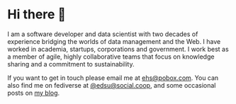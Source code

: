 # Hi there 👋

I am a software developer and data scientist with two decades of experience bridging
the worlds of data management and the Web. I have worked in academia, startups,
corporations and government. I work best as a member of agile, highly
collaborative teams that focus on knowledge sharing and a commitment to
sustainability.

If you want to get in touch please email me at [ehs@pobox.com]. You can also
find me on fediverse at [\@edsu@social.coop], and some occasional posts on [my blog].

[\@edsu@social.coop]: https://social.coop/@edsu
[ehs@pobox.com]: mailto:ehs@pobox.com
[my blog]: https://inkdroid.org
